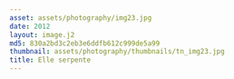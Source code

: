 ```yaml
---
asset: assets/photography/img23.jpg
date: 2012
layout: image.j2
md5: 830a2bd3c2eb3e6ddfb612c999de5a99
thumbnail: assets/photography/thumbnails/tn_img23.jpg
title: Elle serpente
---
```


